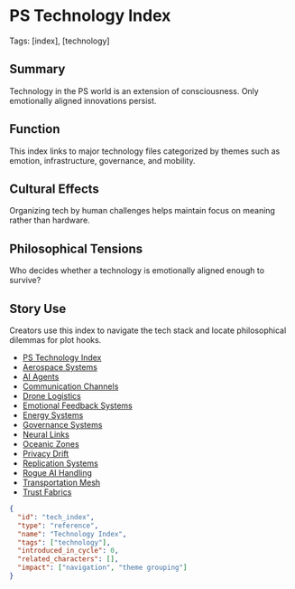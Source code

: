 # PS Technology Index
Tags: [index], [technology]

## Summary
Technology in the PS world is an extension of consciousness. Only emotionally aligned innovations persist.

## Function
This index links to major technology files categorized by themes such as emotion, infrastructure, governance, and mobility.

## Cultural Effects
Organizing tech by human challenges helps maintain focus on meaning rather than hardware.

## Philosophical Tensions
Who decides whether a technology is emotionally aligned enough to survive?

## Story Use
Creators use this index to navigate the tech stack and locate philosophical dilemmas for plot hooks.

- [PS Technology Index](index.md)
- [Aerospace Systems](aerospace-systems.md)
- [AI Agents](ai-agents.md)
- [Communication Channels](communication-channels.md)
- [Drone Logistics](drone-logistics.md)
- [Emotional Feedback Systems](emotional-feedback.md)
- [Energy Systems](energy-systems.md)
- [Governance Systems](governance-systems.md)
- [Neural Links](neural-links.md)
- [Oceanic Zones](oceanic-zones.md)
- [Privacy Drift](privacy-drift.md)
- [Replication Systems](replication-systems.md)
- [Rogue AI Handling](rogue-ai-handling.md)
- [Transportation Mesh](transportation-mesh.md)
- [Trust Fabrics](trust-fabrics.md)

```json
{
  "id": "tech_index",
  "type": "reference",
  "name": "Technology Index",
  "tags": ["technology"],
  "introduced_in_cycle": 0,
  "related_characters": [],
  "impact": ["navigation", "theme grouping"]
}
```
